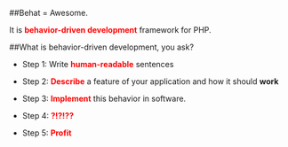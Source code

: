 ##Behat = Awesome.

It is <font color='red'> **behavior-driven development** </font> framework for PHP.


##What is behavior-driven development, you ask?

- Step 1: Write <font color='red'> **human-readable** </font> sentences 

- Step 2: <font color='red'> **Describe**  </font> a feature of your application and how it should **work** 

- Step 3: <font color='red'> **Implement** </font> this behavior in software. 

- Step 4: <font color='red'> **?!?!??** </font>

- Step 5: <font color='red'> **Profit** </font>